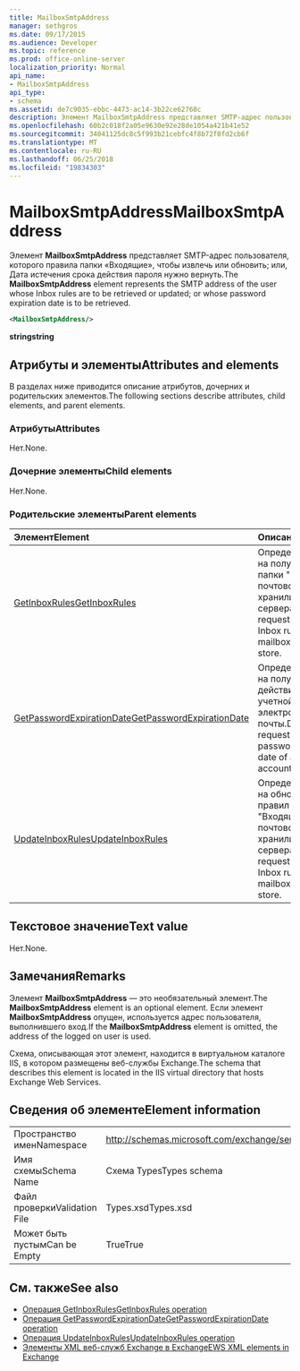 ```yaml
---
title: MailboxSmtpAddress
manager: sethgros
ms.date: 09/17/2015
ms.audience: Developer
ms.topic: reference
ms.prod: office-online-server
localization_priority: Normal
api_name:
- MailboxSmtpAddress
api_type:
- schema
ms.assetid: de7c9035-ebbc-4473-ac14-3b22ce62768c
description: Элемент MailboxSmtpAddress представляет SMTP-адрес пользователя, которого правила папки «Входящие», чтобы извлечь или обновить; или, Дата истечения срока действия пароля нужно вернуть.
ms.openlocfilehash: 60b2c018f2a05e9630e92e28de1054a421b41e52
ms.sourcegitcommit: 34041125dc8c5f993b21cebfc4f8b72f0fd2cb6f
ms.translationtype: MT
ms.contentlocale: ru-RU
ms.lasthandoff: 06/25/2018
ms.locfileid: "19834303"
---
```

# <a name="mailboxsmtpaddress"></a><span data-ttu-id="88735-103">MailboxSmtpAddress</span><span class="sxs-lookup"><span data-stu-id="88735-103">MailboxSmtpAddress</span></span>

<span data-ttu-id="88735-104">Элемент **MailboxSmtpAddress** представляет SMTP-адрес пользователя, которого правила папки «Входящие», чтобы извлечь или обновить; или, Дата истечения срока действия пароля нужно вернуть.</span><span class="sxs-lookup"><span data-stu-id="88735-104">The **MailboxSmtpAddress** element represents the SMTP address of the user whose Inbox rules are to be retrieved or updated; or whose password expiration date is to be retrieved.</span></span> 
  
```XML
<MailboxSmtpAddress/>
```

<span data-ttu-id="88735-105">**string**</span><span class="sxs-lookup"><span data-stu-id="88735-105">**string**</span></span>

## <a name="attributes-and-elements"></a><span data-ttu-id="88735-106">Атрибуты и элементы</span><span class="sxs-lookup"><span data-stu-id="88735-106">Attributes and elements</span></span>

<span data-ttu-id="88735-107">В разделах ниже приводится описание атрибутов, дочерних и родительских элементов.</span><span class="sxs-lookup"><span data-stu-id="88735-107">The following sections describe attributes, child elements, and parent elements.</span></span>
  
### <a name="attributes"></a><span data-ttu-id="88735-108">Атрибуты</span><span class="sxs-lookup"><span data-stu-id="88735-108">Attributes</span></span>

<span data-ttu-id="88735-109">Нет.</span><span class="sxs-lookup"><span data-stu-id="88735-109">None.</span></span>
  
### <a name="child-elements"></a><span data-ttu-id="88735-110">Дочерние элементы</span><span class="sxs-lookup"><span data-stu-id="88735-110">Child elements</span></span>

<span data-ttu-id="88735-111">Нет.</span><span class="sxs-lookup"><span data-stu-id="88735-111">None.</span></span>
  
### <a name="parent-elements"></a><span data-ttu-id="88735-112">Родительские элементы</span><span class="sxs-lookup"><span data-stu-id="88735-112">Parent elements</span></span>

|<span data-ttu-id="88735-113">**Элемент**</span><span class="sxs-lookup"><span data-stu-id="88735-113">**Element**</span></span>|<span data-ttu-id="88735-114">**Описание**</span><span class="sxs-lookup"><span data-stu-id="88735-114">**Description**</span></span>|
|:-----|:-----|
|[<span data-ttu-id="88735-115">GetInboxRules</span><span class="sxs-lookup"><span data-stu-id="88735-115">GetInboxRules</span></span>](getinboxrules.md) <br/> |<span data-ttu-id="88735-116">Определяет запрос на получение правил папки "Входящие" почтового ящика в хранилище сервера.</span><span class="sxs-lookup"><span data-stu-id="88735-116">Defines a request to get the Inbox rules on a mailbox in the server store.</span></span>  <br/> |
|[<span data-ttu-id="88735-117">GetPasswordExpirationDate</span><span class="sxs-lookup"><span data-stu-id="88735-117">GetPasswordExpirationDate</span></span>](getpasswordexpirationdate.md) <br/> |<span data-ttu-id="88735-118">Определяет запрос на получение срок действия пароля учетной записи электронной почты.</span><span class="sxs-lookup"><span data-stu-id="88735-118">Defines a request to get the password expiration date of an email account.</span></span>  <br/> |
|[<span data-ttu-id="88735-119">UpdateInboxRules</span><span class="sxs-lookup"><span data-stu-id="88735-119">UpdateInboxRules</span></span>](updateinboxrules.md) <br/> |<span data-ttu-id="88735-120">Определяет запрос на обновление правил папки "Входящие" почтового ящика в хранилище сервера.</span><span class="sxs-lookup"><span data-stu-id="88735-120">Defines a request to update the Inbox rules in a mailbox in the server store.</span></span>  <br/> |
   
## <a name="text-value"></a><span data-ttu-id="88735-121">Текстовое значение</span><span class="sxs-lookup"><span data-stu-id="88735-121">Text value</span></span>

<span data-ttu-id="88735-122">Нет.</span><span class="sxs-lookup"><span data-stu-id="88735-122">None.</span></span>
  
## <a name="remarks"></a><span data-ttu-id="88735-123">Замечания</span><span class="sxs-lookup"><span data-stu-id="88735-123">Remarks</span></span>

<span data-ttu-id="88735-124">Элемент **MailboxSmtpAddress** — это необязательный элемент.</span><span class="sxs-lookup"><span data-stu-id="88735-124">The **MailboxSmtpAddress** element is an optional element.</span></span> <span data-ttu-id="88735-125">Если элемент **MailboxSmtpAddress** опущен, используется адрес пользователя, выполнившего вход.</span><span class="sxs-lookup"><span data-stu-id="88735-125">If the **MailboxSmtpAddress** element is omitted, the address of the logged on user is used.</span></span> 
  
<span data-ttu-id="88735-126">Схема, описывающая этот элемент, находится в виртуальном каталоге IIS, в котором размещены веб-службы Exchange.</span><span class="sxs-lookup"><span data-stu-id="88735-126">The schema that describes this element is located in the IIS virtual directory that hosts Exchange Web Services.</span></span>
  
## <a name="element-information"></a><span data-ttu-id="88735-127">Сведения об элементе</span><span class="sxs-lookup"><span data-stu-id="88735-127">Element information</span></span>

|||
|:-----|:-----|
|<span data-ttu-id="88735-128">Пространство имен</span><span class="sxs-lookup"><span data-stu-id="88735-128">Namespace</span></span>  <br/> |http://schemas.microsoft.com/exchange/services/2006/types  <br/> |
|<span data-ttu-id="88735-129">Имя схемы</span><span class="sxs-lookup"><span data-stu-id="88735-129">Schema Name</span></span>  <br/> |<span data-ttu-id="88735-130">Схема Types</span><span class="sxs-lookup"><span data-stu-id="88735-130">Types schema</span></span>  <br/> |
|<span data-ttu-id="88735-131">Файл проверки</span><span class="sxs-lookup"><span data-stu-id="88735-131">Validation File</span></span>  <br/> |<span data-ttu-id="88735-132">Types.xsd</span><span class="sxs-lookup"><span data-stu-id="88735-132">Types.xsd</span></span>  <br/> |
|<span data-ttu-id="88735-133">Может быть пустым</span><span class="sxs-lookup"><span data-stu-id="88735-133">Can be Empty</span></span>  <br/> |<span data-ttu-id="88735-134">True</span><span class="sxs-lookup"><span data-stu-id="88735-134">True</span></span>  <br/> |
   
## <a name="see-also"></a><span data-ttu-id="88735-135">См. также</span><span class="sxs-lookup"><span data-stu-id="88735-135">See also</span></span>

- [<span data-ttu-id="88735-136">Операция GetInboxRules</span><span class="sxs-lookup"><span data-stu-id="88735-136">GetInboxRules operation</span></span>](getinboxrules-operation.md)
- [<span data-ttu-id="88735-137">Операция GetPasswordExpirationDate</span><span class="sxs-lookup"><span data-stu-id="88735-137">GetPasswordExpirationDate operation</span></span>](getpasswordexpirationdate-operation.md)
- [<span data-ttu-id="88735-138">Операция UpdateInboxRules</span><span class="sxs-lookup"><span data-stu-id="88735-138">UpdateInboxRules operation</span></span>](updateinboxrules-operation.md)
- [<span data-ttu-id="88735-139">Элементы XML веб-служб Exchange в Exchange</span><span class="sxs-lookup"><span data-stu-id="88735-139">EWS XML elements in Exchange</span></span>](ews-xml-elements-in-exchange.md)

